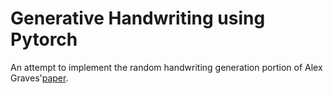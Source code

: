 # Generative Handwriting using Pytorch
An attempt to implement the random handwriting generation portion of Alex Graves'[paper][1].







[1]:https://arxiv.org/abs/1308.0850
